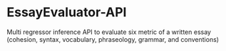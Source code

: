 # EssayEvaluator-API
Multi regressor inference API to evaluate six metric of a written essay (cohesion, syntax, vocabulary, phraseology, grammar, and conventions)
